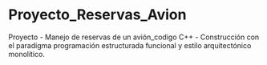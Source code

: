 # Proyecto_Reservas_Avion
Proyecto - Manejo de reservas de un avión_codigo C++ - Construcción con el paradigma programación estructurada funcional y estilo arquitectónico monolítico.
